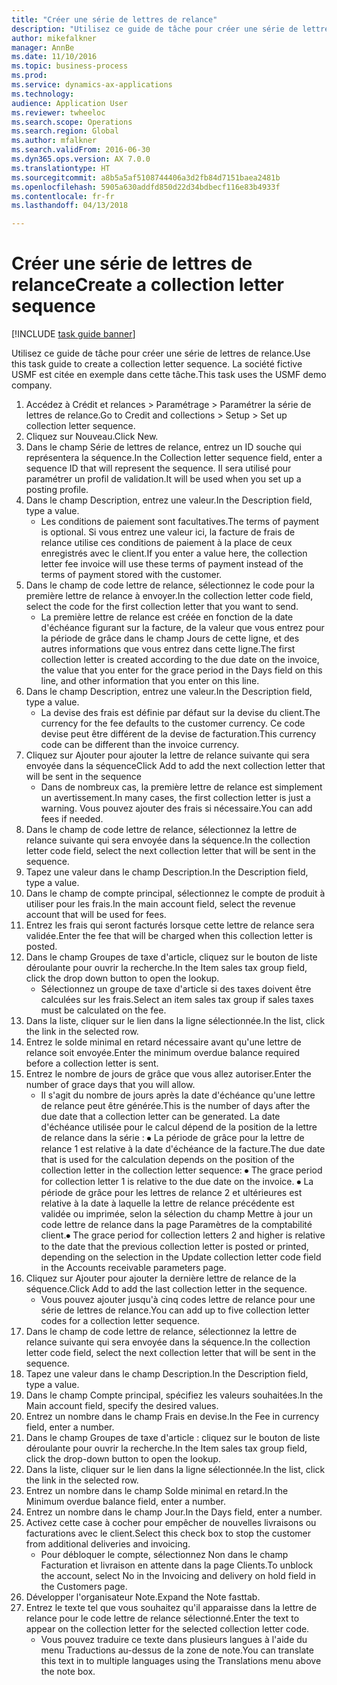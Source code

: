 ```yaml
--- 
title: "Créer une série de lettres de relance"
description: "Utilisez ce guide de tâche pour créer une série de lettres de relance."
author: mikefalkner
manager: AnnBe
ms.date: 11/10/2016
ms.topic: business-process
ms.prod: 
ms.service: dynamics-ax-applications
ms.technology: 
audience: Application User
ms.reviewer: twheeloc
ms.search.scope: Operations
ms.search.region: Global
ms.author: mfalkner
ms.search.validFrom: 2016-06-30
ms.dyn365.ops.version: AX 7.0.0
ms.translationtype: HT
ms.sourcegitcommit: a8b5a5af5108744406a3d2fb84d7151baea2481b
ms.openlocfilehash: 5905a630addfd850d22d34bdbecf116e83b4933f
ms.contentlocale: fr-fr
ms.lasthandoff: 04/13/2018

---
```

# <a name="create-a-collection-letter-sequence"></a><span data-ttu-id="b0c8b-103">Créer une série de lettres de relance</span><span class="sxs-lookup"><span data-stu-id="b0c8b-103">Create a collection letter sequence</span></span>

[!INCLUDE [task guide banner](../../includes/task-guide-banner.md)]

<span data-ttu-id="b0c8b-104">Utilisez ce guide de tâche pour créer une série de lettres de relance.</span><span class="sxs-lookup"><span data-stu-id="b0c8b-104">Use this task guide to create a collection letter sequence.</span></span> <span data-ttu-id="b0c8b-105">La société fictive USMF est citée en exemple dans cette tâche.</span><span class="sxs-lookup"><span data-stu-id="b0c8b-105">This task uses the USMF demo company.</span></span>

1. <span data-ttu-id="b0c8b-106">Accédez à Crédit et relances > Paramétrage > Paramétrer la série de lettres de relance.</span><span class="sxs-lookup"><span data-stu-id="b0c8b-106">Go to Credit and collections > Setup > Set up collection letter sequence.</span></span>
2. <span data-ttu-id="b0c8b-107">Cliquez sur Nouveau.</span><span class="sxs-lookup"><span data-stu-id="b0c8b-107">Click New.</span></span>
3. <span data-ttu-id="b0c8b-108">Dans le champ Série de lettres de relance, entrez un ID souche qui représentera la séquence.</span><span class="sxs-lookup"><span data-stu-id="b0c8b-108">In the Collection letter sequence field, enter a sequence ID that will represent the sequence.</span></span> <span data-ttu-id="b0c8b-109">Il sera utilisé pour paramétrer un profil de validation.</span><span class="sxs-lookup"><span data-stu-id="b0c8b-109">It will be used when you set up a posting profile.</span></span>
4. <span data-ttu-id="b0c8b-110">Dans le champ Description, entrez une valeur.</span><span class="sxs-lookup"><span data-stu-id="b0c8b-110">In the Description field, type a value.</span></span>
    * <span data-ttu-id="b0c8b-111">Les conditions de paiement sont facultatives.</span><span class="sxs-lookup"><span data-stu-id="b0c8b-111">The terms of payment is optional.</span></span> <span data-ttu-id="b0c8b-112">Si vous entrez une valeur ici, la facture de frais de relance utilise ces conditions de paiement à la place de ceux enregistrés avec le client.</span><span class="sxs-lookup"><span data-stu-id="b0c8b-112">If you enter a value here, the collection letter fee invoice will use these terms of payment instead of the terms of payment stored with the customer.</span></span>  
5. <span data-ttu-id="b0c8b-113">Dans le champ de code lettre de relance, sélectionnez le code pour la première lettre de relance à envoyer.</span><span class="sxs-lookup"><span data-stu-id="b0c8b-113">In the collection letter code field, select the code for the first collection letter that you want to send.</span></span>
    * <span data-ttu-id="b0c8b-114">La première lettre de relance est créée en fonction de la date d'échéance figurant sur la facture, de la valeur que vous entrez pour la période de grâce dans le champ Jours de cette ligne, et des autres informations que vous entrez dans cette ligne.</span><span class="sxs-lookup"><span data-stu-id="b0c8b-114">The first collection letter is created according to the due date on the invoice, the value that you enter for the grace period in the Days field on this line, and other information that you enter on this line.</span></span>  
6. <span data-ttu-id="b0c8b-115">Dans le champ Description, entrez une valeur.</span><span class="sxs-lookup"><span data-stu-id="b0c8b-115">In the Description field, type a value.</span></span>
    * <span data-ttu-id="b0c8b-116">La devise des frais est définie par défaut sur la devise du client.</span><span class="sxs-lookup"><span data-stu-id="b0c8b-116">The currency for the fee defaults to the customer currency.</span></span> <span data-ttu-id="b0c8b-117">Ce code devise peut être différent de la devise de facturation.</span><span class="sxs-lookup"><span data-stu-id="b0c8b-117">This currency code can be different than the invoice currency.</span></span>  
7. <span data-ttu-id="b0c8b-118">Cliquez sur Ajouter pour ajouter la lettre de relance suivante qui sera envoyée dans la séquence</span><span class="sxs-lookup"><span data-stu-id="b0c8b-118">Click Add to add the next collection letter that will be sent in the sequence</span></span>
    * <span data-ttu-id="b0c8b-119">Dans de nombreux cas, la première lettre de relance est simplement un avertissement.</span><span class="sxs-lookup"><span data-stu-id="b0c8b-119">In many cases, the first collection letter is just a warning.</span></span> <span data-ttu-id="b0c8b-120">Vous pouvez ajouter des frais si nécessaire.</span><span class="sxs-lookup"><span data-stu-id="b0c8b-120">You can add fees if needed.</span></span>  
8. <span data-ttu-id="b0c8b-121">Dans le champ de code lettre de relance, sélectionnez la lettre de relance suivante qui sera envoyée dans la séquence.</span><span class="sxs-lookup"><span data-stu-id="b0c8b-121">In the collection letter code field, select the next collection letter that will be sent in the sequence.</span></span>
9. <span data-ttu-id="b0c8b-122">Tapez une valeur dans le champ Description.</span><span class="sxs-lookup"><span data-stu-id="b0c8b-122">In the Description field, type a value.</span></span>
10. <span data-ttu-id="b0c8b-123">Dans le champ de compte principal, sélectionnez le compte de produit à utiliser pour les frais.</span><span class="sxs-lookup"><span data-stu-id="b0c8b-123">In the main account field, select the revenue account that will be used for fees.</span></span>
11. <span data-ttu-id="b0c8b-124">Entrez les frais qui seront facturés lorsque cette lettre de relance sera validée.</span><span class="sxs-lookup"><span data-stu-id="b0c8b-124">Enter the fee that will be charged when this collection letter is posted.</span></span>
12. <span data-ttu-id="b0c8b-125">Dans le champ Groupes de taxe d'article, cliquez sur le bouton de liste déroulante pour ouvrir la recherche.</span><span class="sxs-lookup"><span data-stu-id="b0c8b-125">In the Item sales tax group field, click the drop down button to open the lookup.</span></span>
    * <span data-ttu-id="b0c8b-126">Sélectionnez un groupe de taxe d'article si des taxes doivent être calculées sur les frais.</span><span class="sxs-lookup"><span data-stu-id="b0c8b-126">Select an item sales tax group if sales taxes must be calculated on the fee.</span></span>  
13. <span data-ttu-id="b0c8b-127">Dans la liste, cliquer sur le lien dans la ligne sélectionnée.</span><span class="sxs-lookup"><span data-stu-id="b0c8b-127">In the list, click the link in the selected row.</span></span>
14. <span data-ttu-id="b0c8b-128">Entrez le solde minimal en retard nécessaire avant qu'une lettre de relance soit envoyée.</span><span class="sxs-lookup"><span data-stu-id="b0c8b-128">Enter the minimum overdue balance required before a collection letter is sent.</span></span>
15. <span data-ttu-id="b0c8b-129">Entrez le nombre de jours de grâce que vous allez autoriser.</span><span class="sxs-lookup"><span data-stu-id="b0c8b-129">Enter the number of grace days that you will allow.</span></span>
    * <span data-ttu-id="b0c8b-130">Il s'agit du nombre de jours après la date d'échéance qu'une lettre de relance peut être générée.</span><span class="sxs-lookup"><span data-stu-id="b0c8b-130">This is the number of days after the due date that a collection letter can be generated.</span></span> <span data-ttu-id="b0c8b-131">La date d'échéance utilisée pour le calcul dépend de la position de la lettre de relance dans la série :   ⦁    La période de grâce pour la lettre de relance 1 est relative à la date d'échéance de la facture.</span><span class="sxs-lookup"><span data-stu-id="b0c8b-131">The due date that is used for the calculation depends on the position of the collection letter in the collection letter sequence:   ⦁    The grace period for collection letter 1 is relative to the due date on the invoice.</span></span>  <span data-ttu-id="b0c8b-132">⦁ La période de grâce pour les lettres de relance 2 et ultérieures est relative à la date à laquelle la lettre de relance précédente est validée ou imprimée, selon la sélection du champ Mettre à jour un code lettre de relance dans la page Paramètres de la comptabilité client.</span><span class="sxs-lookup"><span data-stu-id="b0c8b-132">⦁ The grace period for collection letters 2 and higher is relative to the date that the previous collection letter is posted or printed, depending on the selection in the Update collection letter code field in the Accounts receivable parameters page.</span></span>  
16. <span data-ttu-id="b0c8b-133">Cliquez sur Ajouter pour ajouter la dernière lettre de relance de la séquence.</span><span class="sxs-lookup"><span data-stu-id="b0c8b-133">Click Add to add the last collection letter in the sequence.</span></span>
    * <span data-ttu-id="b0c8b-134">Vous pouvez ajouter jusqu'à cinq codes lettre de relance pour une série de lettres de relance.</span><span class="sxs-lookup"><span data-stu-id="b0c8b-134">You can add up to five collection letter codes for a collection letter sequence.</span></span>  
17. <span data-ttu-id="b0c8b-135">Dans le champ de code lettre de relance, sélectionnez la lettre de relance suivante qui sera envoyée dans la séquence.</span><span class="sxs-lookup"><span data-stu-id="b0c8b-135">In the collection letter code field, select the next collection letter that will be sent in the sequence.</span></span>
18. <span data-ttu-id="b0c8b-136">Tapez une valeur dans le champ Description.</span><span class="sxs-lookup"><span data-stu-id="b0c8b-136">In the Description field, type a value.</span></span>
19. <span data-ttu-id="b0c8b-137">Dans le champ Compte principal, spécifiez les valeurs souhaitées.</span><span class="sxs-lookup"><span data-stu-id="b0c8b-137">In the Main account field, specify the desired values.</span></span>
20. <span data-ttu-id="b0c8b-138">Entrez un nombre dans le champ Frais en devise.</span><span class="sxs-lookup"><span data-stu-id="b0c8b-138">In the Fee in currency field, enter a number.</span></span>
21. <span data-ttu-id="b0c8b-139">Dans le champ Groupes de taxe d'article : cliquez sur le bouton de liste déroulante pour ouvrir la recherche.</span><span class="sxs-lookup"><span data-stu-id="b0c8b-139">In the Item sales tax group field, click the drop-down button to open the lookup.</span></span>
22. <span data-ttu-id="b0c8b-140">Dans la liste, cliquer sur le lien dans la ligne sélectionnée.</span><span class="sxs-lookup"><span data-stu-id="b0c8b-140">In the list, click the link in the selected row.</span></span>
23. <span data-ttu-id="b0c8b-141">Entrez un nombre dans le champ Solde minimal en retard.</span><span class="sxs-lookup"><span data-stu-id="b0c8b-141">In the Minimum overdue balance field, enter a number.</span></span>
24. <span data-ttu-id="b0c8b-142">Entrez un nombre dans le champ Jour.</span><span class="sxs-lookup"><span data-stu-id="b0c8b-142">In the Days field, enter a number.</span></span>
25. <span data-ttu-id="b0c8b-143">Activez cette case à cocher pour empêcher de nouvelles livraisons ou facturations avec le client.</span><span class="sxs-lookup"><span data-stu-id="b0c8b-143">Select this check box to stop the customer from additional deliveries and invoicing.</span></span>
    * <span data-ttu-id="b0c8b-144">Pour débloquer le compte, sélectionnez Non dans le champ Facturation et livraison en attente dans la page Clients.</span><span class="sxs-lookup"><span data-stu-id="b0c8b-144">To unblock the account, select No in the Invoicing and delivery on hold field in the Customers page.</span></span>  
26. <span data-ttu-id="b0c8b-145">Développer l'organisateur Note.</span><span class="sxs-lookup"><span data-stu-id="b0c8b-145">Expand the Note fasttab.</span></span>
27. <span data-ttu-id="b0c8b-146">Entrez le texte tel que vous souhaitez qu'il apparaisse dans la lettre de relance pour le code lettre de relance sélectionné.</span><span class="sxs-lookup"><span data-stu-id="b0c8b-146">Enter the text to appear on the collection letter for the selected collection letter code.</span></span>
    * <span data-ttu-id="b0c8b-147">Vous pouvez traduire ce texte dans plusieurs langues à l'aide du menu Traductions au-dessus de la zone de note.</span><span class="sxs-lookup"><span data-stu-id="b0c8b-147">You can translate this text in to multiple languages using the Translations menu above the note box.</span></span>  


